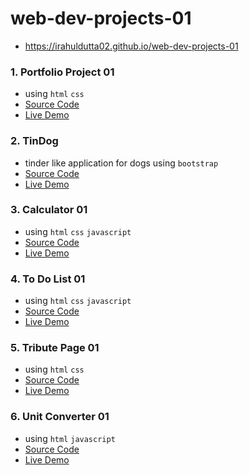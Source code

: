 # web-dev-projects-01
- https://irahuldutta02.github.io/web-dev-projects-01

### 1. Portfolio Project 01
  - using `html` `css`
  - [Source Code](./portfilio-project-01/)
  - [Live Demo](https://irahuldutta02.github.io/web-dev-projects-01/portfilio-project-01/index.html)

### 2. TinDog
  - tinder like application for dogs using `bootstrap`
  - [Source Code](./tindog-bootstrap/)
  - [Live Demo](https://irahuldutta02.github.io/web-dev-projects-01/tindog-bootstrap/index.html)

### 3. Calculator 01
  - using `html` `css` `javascript`
  - [Source Code](./calculator-01/)
  - [Live Demo](https://irahuldutta02.github.io/web-dev-projects-01/calculator-01/index.html)

### 4. To Do List 01
  - using `html` `css` `javascript`
  - [Source Code](./to-do-list-01/)
  - [Live Demo](https://irahuldutta02.github.io/web-dev-projects-01/to-do-list-01/index.html)

### 5. Tribute Page 01
  - using `html` `css`
  - [Source Code](./tribute-page-01/)
  - [Live Demo](https://irahuldutta02.github.io/web-dev-projects-01/tribute-page-01/index.html)

### 6. Unit Converter 01
  - using `html` `javascript`
  - [Source Code](./unit-converter-01/)
  - [Live Demo](https://irahuldutta02.github.io/web-dev-projects-01/unit-converter-01/index.html)
  
 
